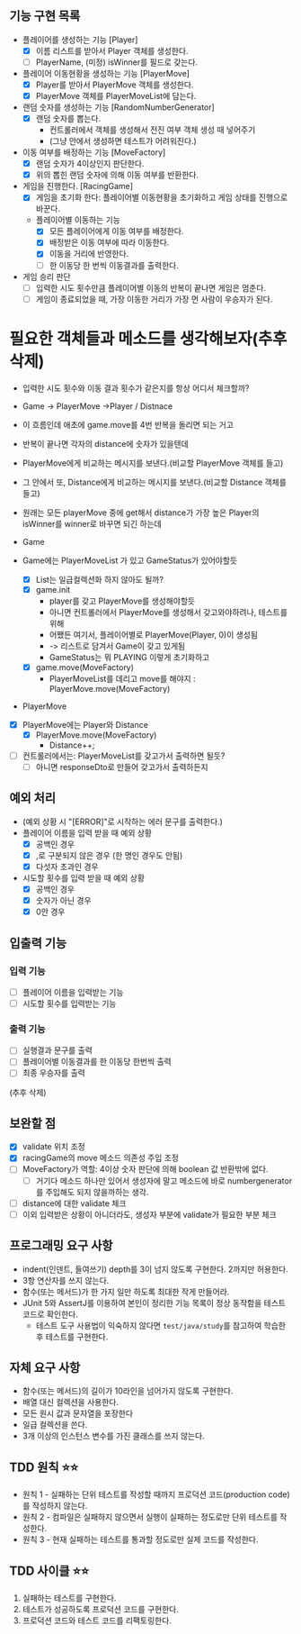 ## 기능 구현 목록

- 플레이어를 생성하는 기능 [Player]
    - [x] 이름 리스트를 받아서 Player 객체를 생성한다.
    - [ ] PlayerName, (미정) isWinner를 필드로 갖는다.
- 플레이어 이동현황을 생성하는 기능 [PlayerMove]
    - [x] Player를 받아서 PlayerMove 객체를 생성한다.
    - [x]  PlayerMove 객체를 PlayerMoveList에 담는다.

- 랜덤 숫자를 생성하는 기능 [RandomNumberGenerator]
    - [x] 랜덤 숫자를 뽑는다.
        - 컨트롤러에서 객체를 생성해서 전진 여부 객체 생성 때 넣어주기
        - (그냥 안에서 생성하면 테스트가 어려워진다.)
- 이동 여부를 배정하는 기능 [MoveFactory]
    - [x] 랜덤 숫자가 4이상인지 판단한다.
    - [x] 위의 뽑힌 랜덤 숫자에 의해 이동 여부를 반환한다.

- 게임을 진행한다. [RacingGame]
    - [x] 게임을 초기화 한다: 플레이어별 이동현황을 초기화하고 게임 상태를 진행으로 바꾼다.
    - 플레이어별 이동하는 기능
        - [x] 모든 플레이어에게 이동 여부를 배정한다.
        - [x] 배정받은 이동 여부에 따라 이동한다.
        - [x] 이동을 거리에 반영한다.
        - [ ] 한 이동당 한 번씩 이동결과를 출력한다.

- 게임 승리 판단
    - [ ] 입력한 시도 횟수만큼 플레이어별 이동의 반복이 끝나면 게임은 멈춘다.
    - [ ] 게임이 종료되었을 때, 가장 이동한 거리가 가장 먼 사람이 우승자가 된다.

# 필요한 객체들과 메소드를 생각해보자(추후 삭제)

- 입력한 시도 횟수와 이동 결과 횟수가 같은지를 항상 어디서 체크할까?
- Game -> PlayerMove ->Player / Distnace
- 이 흐름인데 애초에 game.move를 4번 반복을 돌리면 되는 거고
- 반복이 끝나면 각자의 distance에 숫자가 있을텐데
- PlayerMove에게 비교하는 메시지를 보낸다.(비교할 PlayerMove 객체를 들고)
- 그 안에서 또, Distance에게 비교하는 메시지를 보낸다.(비교할 Distance 객체를 들고)
- 원래는 모든 playerMove 중에 get해서 distance가 가장 높은 Player의 isWinner를 winner로 바꾸면 되긴 하는데

- Game
- Game에는 PlayerMoveList 가 있고 GameStatus가 있어야할듯
    - [x] List<PlayerMove>는 일급컬렉션화 하지 않아도 될까?
    - [x] game.init
        - player를 갖고 PlayerMove를 생성해야할듯
        - 아니면 컨트롤러에서 PlayerMove를 생성해서 갖고와야하려나, 테스트를 위해
        - 어쨌든 여기서, 플레이어별로 PlayerMove(Player, 0)이 생성됨
        - -> 리스트로 담겨서 Game이 갖고 있게됨
        - GameStatus는 뭐 PLAYING 이렇게 초기화하고
    - [x] game.move(MoveFactory)
        - PlayerMoveList를 데리고 move를 해야지 : PlayerMove.move(MoveFactory)
- PlayerMove
- [x] PlayerMove에는 Player와 Distance
    - [x] PlayerMove.move(MoveFactory)
        - Distance++;
-  [ ] 컨트롤러에서는: PlayerMoveList를 갖고가서 출력하면 될듯?
    - [ ] 아니면 responseDto로 만들어 갖고가서 출력하든지

## 예외 처리

- (예외 상황 시 "[ERROR]"로 시작하는 에러 문구를 출력한다.)
- 플레이어 이름을 입력 받을 때 예외 상황
    - [x] 공백인 경우
    - [x] ,로 구분되지 않은 경우 (한 명인 경우도 안됨)
    - [x] 다섯자 초과인 경우
- 시도할 횟수를 입력 받을 때 예외 상황
    - [x] 공백인 경우
    - [x] 숫자가 아닌 경우
    - [x] 0안 경우

## 입출력 기능

### 입력 기능

- [ ] 플레이어 이름을 입력받는 기능
- [ ] 시도할 횟수를 입력받는 기능

### 출력 기능

- [ ] 실행결과 문구를 출력
- [ ] 플레이어별 이동결과를 한 이동당 한번씩 출력
- [ ] 최종 우승자를 출력

(추후 삭제)

## 보완할 점

- [x] validate 위치 조정
- [x] racingGame의 move 메소드 의존성 주입 조정
- [ ] MoveFactory가 역할: 4이상 숫자 판단에 의해 boolean 값 반환밖에 없다.
    - [ ] 거기다 메소드 하나만 있어서 생성자에 말고 메소드에 바로 numbergenerator를 주입해도 되지 않을까하는 생각.
-[ ] distance에 대한 validate 체크
-[ ] 이외 입력받은 상황이 아니더라도, 생성자 부분에 validate가 필요한 부분 체크

## 프로그래밍 요구 사항

- indent(인덴트, 들여쓰기) depth를 3이 넘지 않도록 구현한다. 2까지만 허용한다.
- 3항 연산자를 쓰지 않는다.
- 함수(또는 메서드)가 한 가지 일만 하도록 최대한 작게 만들어라.
- JUnit 5와 AssertJ를 이용하여 본인이 정리한 기능 목록이 정상 동작함을 테스트 코드로 확인한다.
    - 테스트 도구 사용법이 익숙하지 않다면 `test/java/study`를 참고하여 학습한 후 테스트를 구현한다.

## 자체 요구 사항

- 함수(또는 메서드)의 길이가 10라인을 넘어가지 않도록 구현한다.
- 배열 대신 컬렉션을 사용한다.
- 모든 원시 값과 문자열을 포장한다
- 일급 컬렉션을 쓴다.
- 3개 이상의 인스턴스 변수를 가진 클래스를 쓰지 않는다.

## TDD 원칙 ⭐️⭐️

- 원칙 1 - 실패하는 단위 테스트를 작성할 때까지 프로덕션 코드(production code)를 작성하지 않는다.
- 원칙 2 - 컴파일은 실패하지 않으면서 실행이 실패하는 정도로만 단위 테스트를 작성한다.
- 원칙 3 - 현재 실패하는 테스트를 통과할 정도로만 실제 코드를 작성한다.

## TDD 사이클 ⭐️⭐️

1. 실패하는 테스트를 구현한다.
2. 테스트가 성공하도록 프로덕션 코드를 구현한다.
3. 프로덕션 코드와 테스트 코드를 리팩토링한다.

